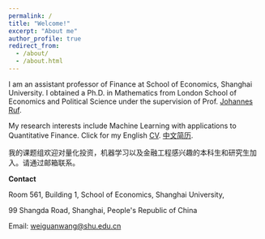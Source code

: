 ```yaml
---
permalink: /
title: "Welcome!"
excerpt: "About me"
author_profile: true
redirect_from: 
  - /about/
  - /about.html
---
```



I am an assistant professor of Finance at School of Economics, Shanghai University. I obtained a Ph.D. in Mathematics from London School of Economics and Political Science under the supervision of Prof. [Johannes Ruf](http://www.maths.lse.ac.uk/Personal/jruf/). 

My research interests include Machine Learning with applications to Quantitative Finance. Click for my English [CV](https://weiguanwang.github.io/files/CV/cv.pdf). [中文简历](https://weiguanwang.github.io/files/cv_chinese_short/cv.pdf).

我的课题组欢迎对量化投资，机器学习以及金融工程感兴趣的本科生和研究生加入。请通过邮箱联系。

**Contact**

Room 561, Building 1, School of Economics, Shanghai University,

99 Shangda Road, Shanghai, People's Republic of China

Email: weiguanwang@shu.edu.cn
